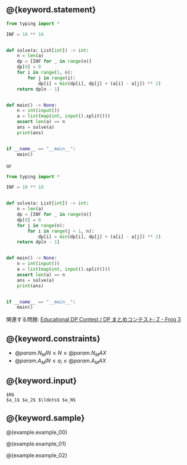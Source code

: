 ## @{keyword.statement}

``` python
from typing import *

INF = 10 ** 18


def solve(a: List[int]) -> int:
    n = len(a)
    dp = [INF for _ in range(n)]
    dp[0] = 0
    for i in range(1, n):
        for j in range(i):
            dp[i] = min(dp[i], dp[j] + (a[i] - a[j]) ** 2)
    return dp[n - 1]


def main() -> None:
    n = int(input())
    a = list(map(int, input().split()))
    assert len(a) == n
    ans = solve(a)
    print(ans)


if __name__ == "__main__":
    main()
```

or

``` python
from typing import *

INF = 10 ** 18


def solve(a: List[int]) -> int:
    n = len(a)
    dp = [INF for _ in range(n)]
    dp[0] = 0
    for j in range(n):
        for i in range(j + 1, n):
            dp[i] = min(dp[i], dp[j] + (a[i] - a[j]) ** 2)
    return dp[n - 1]


def main() -> None:
    n = int(input())
    a = list(map(int, input().split()))
    assert len(a) == n
    ans = solve(a)
    print(ans)


if __name__ == "__main__":
    main()
```

関連する問題: [Educational DP Contest / DP まとめコンテスト: Z - Frog 3](https://atcoder.jp/contests/dp/tasks/dp_z)

## @{keyword.constraints}

- $@{param.N_MIN} \leq N \leq @{param.N_MAX}$
- $@{param.A_MIN} \leq a_i \leq @{param.A_MAX}$

## @{keyword.input}

```
$N$
$a_1$ $a_2$ $\ldots$ $a_N$
```

## @{keyword.sample}

@{example.example_00}

@{example.example_01}

@{example.example_02}
